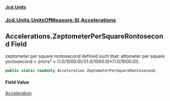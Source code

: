 #### [Jcd.Units](index.md 'index')
### [Jcd.Units.UnitsOfMeasure.SI](Jcd.Units.UnitsOfMeasure.SI.md 'Jcd.Units.UnitsOfMeasure.SI').[Accelerations](Accelerations.md 'Jcd.Units.UnitsOfMeasure.SI.Accelerations')

## Accelerations.ZeptometerPerSquareRontosecond Field

zeptometer per square rontosecond defined such that: attometer per square yoctosecond = zm/rs² × (1.0/1000.0)/((1.0/1000.0)*(1.0/1000.0)).

```csharp
public static readonly Acceleration ZeptometerPerSquareRontosecond;
```

#### Field Value
[Acceleration](Acceleration.md 'Jcd.Units.UnitTypes.Acceleration')